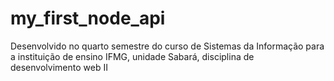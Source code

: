 # my_first_node_api
Desenvolvido no quarto semestre do curso de Sistemas da Informação para a instituição de ensino IFMG, unidade Sabará, disciplina de desenvolvimento web II  
